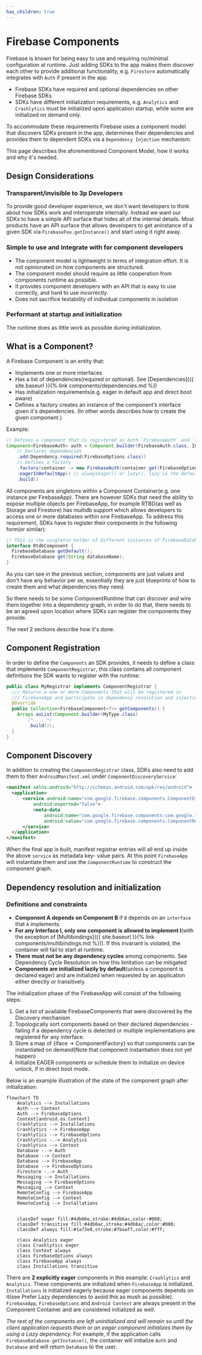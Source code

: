 ```yaml
---
has_children: true
---
```


# Firebase Components

Firebase is known for being easy to use and requiring no/minimal configuration at runtime.
Just adding SDKs to the app makes them discover each other to provide additional functionality,
e.g. `Firestore` automatically integrates with `Auth` if present in the app.

* Firebase SDKs have required and optional dependencies on other Firebase SDKs
* SDKs have different initialization requirements, e.g. `Analytics` and `Crashlytics` must be
  initialized upon application startup, while some are initialized on demand only.

To accommodate these requirements Firebase uses a component model that discovers SDKs present in the app,
determines their dependencies and provides them to dependent SDKs via a `Dependency Injection` mechanism.

This page describes the aforementioned Component Model, how it works and why it's needed.

## Design Considerations

### Transparent/invisible to 3p Developers

To provide good developer experience, we don't want developers to think about how SDKs work and interoperate internally.
Instead we want our SDKs to have a simple API surface that hides all of the internal details.
Most products have an API surface that allows developers to get aninstance of a given SDK via `FirebaseFoo.getInstance()`
and start using it right away.

### Simple to use and integrate with for component developers

* The component model is lightweight in terms of integration effort. It is not opinionated on how components are structured.
* The component model should require as little cooperation from components runtime as possible.
* It provides component developers with an API that is easy to use correctly, and hard to use incorrectly.
* Does not sacrifice testability of individual components in isolation

### Performant at startup and initialization

The runtime does as little work as possible during initialization.

## What is a Component?

A Firebase Component is an entity that:

* Implements one or more interfaces
* Has a list of dependencies(required or optional). See [Dependencies]({{ site.baseurl }}{% link components/dependencies.md %})
* Has initialization requirements(e.g. eager in default app and direct boot aware)
* Defines a factory creates an instance of the component’s interface given it's dependencies.
  (In other words describes how to create the given component.)

Example:

```java
// Defines a component that is registered as both `FirebaseAuth` and `InternalAuthProvider`.
Component<FirebaseAuth> auth = Component.builder(FirebaseAuth.class, InternalAuthProvider.class)
    // Declares dependencies
    .add(Dependency.required(FirebaseOptions.class))
    // Defines a factory
    .factory(container -> new FirebaseAuth(container.get(FirebaseOptions.class)))
    .eagerInDefaultApp() // alwaysEager() or lazy(), lazy is the default.
    .build()
```

All components are singletons within a Component Container(e.g. one instance per FirebaseApp).
There are however SDKs that need the ability to expose multiple objects per FirebaseApp,
for example RTBD(as well as Storage and Firestore) has multidb support which allows developers
to access one or more databases within one FirebaseApp. To address this requirement,
SDKs have to register their components in the following form(or similar):

```java
// This is the singleton holder of different instances of FirebaseDatabase.
interface RtdbComponent {
  FirebaseDatabase getDefault();
  FirebaseDatabase get(String databaseName);
}
```

As you can see in the previous section, components are just values and don't have any behavior per se,
essentially they are just blueprints of how to create them and what dependencies they need.

So there needs to be some ComponentRuntime that can discover and wire them together into a dependency graph,
in order to do that, there needs to be an agreed upon location where SDKs can register the components they provide.

The next 2 sections describe how it's done.

## Component Registration

In order to define the `Components` an SDK provides, it needs to define a class that implements `ComponentRegistrar`,
this class contains all component definitions the SDK wants to register with the runtime:

```java
public class MyRegistrar implements ComponentRegistrar {
  /// Returns a one or more Components that will be registered in
  /// FirebaseApp and participate in dependency resolution and injection.
  @Override
  public Collection<FirebaseComponent<?>> getComponents() {
    Arrays.asList(Component.builder(MyType.class)
        /* ... */
        .build());
  }
}
```

## Component Discovery

In addition to creating the `ComponentRegistrar` class, SDKs also need to add them to their `AndroidManifest.xml` under `ComponentDiscoveryService`:

```xml
<manifest xmlns:android="http://schemas.android.com/apk/res/android">
  <application>
      <service android:name="com.google.firebase.components.ComponentDiscoveryService"
          android:exported="false">
          <meta-data
              android:name="com.google.firebase.components:com.google.firebase.foo.FirebaseFooRegistrar"
              android:value="com.google.firebase.components.ComponentRegistrar" />
      </service>
  </application>
</manifest>
```

When the final app is built, manifest registrar entries will all end up inside the above `service` as metadata key- value pairs.
At this point `FirebaseApp` will instantiate them and use the `ComponentRuntime` to construct the component graph.

## Dependency resolution and initialization

### Definitions and constraints

* **Component A depends on Component B** if `B` depends on an `interface` that `A` implements.
* **For any Interface I, only one component is allowed to implement I**(with the exception of
  [Multibindings]({{ site.baseurl }}{% link components/multibindings.md %})). If this invariant is violated, the container will
  fail to start at runtime.
* **There must not be any dependency cycles** among components. See Dependency Cycle Resolution on how this limitation can
  be mitigated
* **Components are initialized lazily by default**(unless a component is declared eager) and are initialized when requested
  by an application either directly or transitively.

The initialization phase of the FirebaseApp will consist of the following steps:

1. Get a list of available FirebaseComponents that were discovered by the Discovery mechanism
2. Topologically sort components based on their declared dependencies - failing if a dependency cycle is detected or multiple implementations are registered for any interface.
3. Store a map of {iface -> ComponentFactory} so that components can be instantiated on demand(Note that component instantiation does not yet happen)
4. Initialize EAGER components or schedule them to initialize on device unlock, if in direct boot mode.

Below is an example illustration of the state of the component graph after initialization:

```mermaid
flowchart TD
    Analytics --> Installations
    Auth --> Context
    Auth --> FirebaseOptions
    Context[android.os.Context]
    Crashlytics --> Installations
    Crashlytics --> FirebaseApp
    Crashlytics --> FirebaseOptions
    Crashlytics -.-> Analytics
    Crashlytics --> Context
    Database -.-> Auth
    Database --> Context
    Database --> FirebaseApp
    Database --> FirebaseOptions
    Firestore -.-> Auth
    Messaging --> Installations
    Messaging --> FirebaseOptions
    Messaging --> Context
    RemoteConfig --> FirebaseApp
    RemoteConfig --> Context
    RemoteConfig --> Installations
    
    
    classDef eager fill:#4db66e,stroke:#4db6ac,color:#000;
    classDef transitive fill:#4db6ac,stroke:#4db6ac,color:#000;
    classDef always fill:#1a73e8,stroke:#7baaf7,color:#fff;
    
    class Analytics eager
    class Crashlytics eager
    class Context always
    class FirebaseOptions always
    class FirebaseApp always
    class Installations transitive
```

There are **2 explicitly eager** components in this example: `Crashlytics` and `Analytics`.
These components are initialized when `FirebaseApp` is initialized. `Installations` is initialized eagerly because
eager components depends on it(see Prefer Lazy dependencies to avoid this as mush as possible).
`FirebaseApp`, `FirebaseOptions` and `Android Context` are always present in the Component Container and are considered initialized as well.

*The rest of the components are left uninitialized and will remain so until the client application requests them or an eager
component initializes them by using a Lazy dependency.*
For example, if the application calls `FirebaseDatabase.getInstance()`, the container will initialize `Auth` and `Database`
and will return `Database` to the user.
